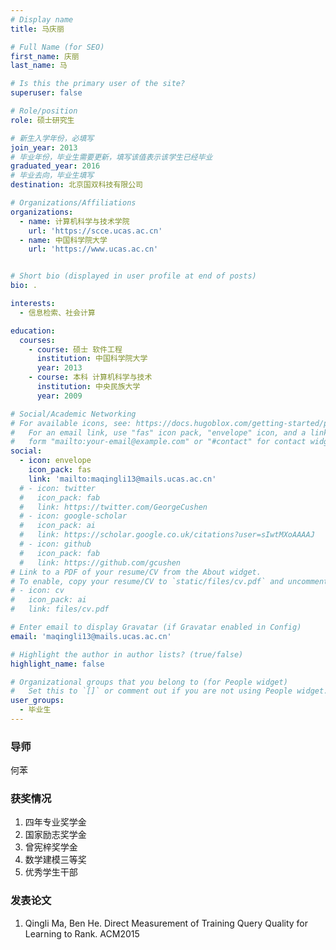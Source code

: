 ```yaml
---
# Display name
title: 马庆丽

# Full Name (for SEO)
first_name: 庆丽
last_name: 马

# Is this the primary user of the site?
superuser: false

# Role/position
role: 硕士研究生 

# 新生入学年份，必填写
join_year: 2013
# 毕业年份，毕业生需要更新，填写该值表示该学生已经毕业
graduated_year: 2016
# 毕业去向，毕业生填写
destination: 北京国双科技有限公司

# Organizations/Affiliations
organizations:
  - name: 计算机科学与技术学院
    url: 'https://scce.ucas.ac.cn'  
  - name: 中国科学院大学
    url: 'https://www.ucas.ac.cn'


# Short bio (displayed in user profile at end of posts)
bio: .

interests:
  - 信息检索、社会计算

education:
  courses:
    - course: 硕士 软件工程
      institution: 中国科学院大学
      year: 2013
    - course: 本科 计算机科学与技术
      institution: 中央民族大学
      year: 2009

# Social/Academic Networking
# For available icons, see: https://docs.hugoblox.com/getting-started/page-builder/#icons
#   For an email link, use "fas" icon pack, "envelope" icon, and a link in the
#   form "mailto:your-email@example.com" or "#contact" for contact widget.
social:
  - icon: envelope
    icon_pack: fas
    link: 'mailto:maqingli13@mails.ucas.ac.cn'
  # - icon: twitter
  #   icon_pack: fab
  #   link: https://twitter.com/GeorgeCushen
  # - icon: google-scholar
  #   icon_pack: ai
  #   link: https://scholar.google.co.uk/citations?user=sIwtMXoAAAAJ
  # - icon: github
  #   icon_pack: fab
  #   link: https://github.com/gcushen
# Link to a PDF of your resume/CV from the About widget.
# To enable, copy your resume/CV to `static/files/cv.pdf` and uncomment the lines below.
# - icon: cv
#   icon_pack: ai
#   link: files/cv.pdf

# Enter email to display Gravatar (if Gravatar enabled in Config)
email: 'maqingli13@mails.ucas.ac.cn'

# Highlight the author in author lists? (true/false)
highlight_name: false

# Organizational groups that you belong to (for People widget)
#   Set this to `[]` or comment out if you are not using People widget.
user_groups:
  - 毕业生
---
```

### **导师** 
何苯



### **获奖情况**
1. 四年专业奖学金
2. 国家励志奖学金
3. 曾宪梓奖学金
4. 数学建模三等奖
5. 优秀学生干部

### **发表论文**
1. Qingli Ma, Ben He. Direct Measurement of Training Query Quality for Learning to Rank. ACM2015